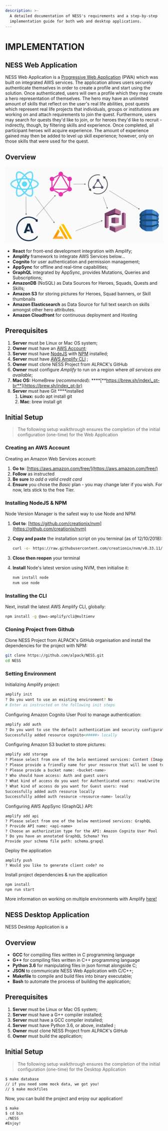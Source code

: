 ```yaml
---
description: >-
  A detailed documentation of NESS's requirements and a step-by-step
  implementation guide for both web and desktop applications.
---
```


# IMPLEMENTATION

## NESS Web Application

NESS Web Application is a [Progressive Web Application](https://developers.google.com/web/progressive-web-apps/) \(PWA\) which was built on integrated AWS services. The application allows users securely authenticate themselves in order to create a profile and start using the solution. Once authenticated, users will own a profile which they may create a hero representation of themselves. The hero may have an unlimited amount of skills that reflect on the user's real life abilities, post quests which represent real life projects that individuals, groups or institutions are working on and attach requirements to join the quest. Furthermore, users may search for quests they'd like to join, or for heroes they'd like to recruit - indirectly, though, by filtering skills and experience. Once completed, all participant heroes will acquire experience. The amount of experience gained may then be added to level up skill experience; however, only on those skills that were used for the quest.

## Overview

![](.gitbook/assets/arch.png)

* **React** for front-end development integration with Amplify;
* **Amplify** framework to integrate AWS Services below...
* **Cognito** for user authentication and permission management;
* **AppSync** for offline and real-time capabilities;
* **GraphQL** integrated by AppSync, provides Mutations, Queries and Subscriptions;
* **AmazonDB** \(NoSQL\) as Data Sources for Heroes, Squads, Quests and Skills;
* **Amazon S3** for storing pictures for Heroes, Squad banners, or Skill thumbnails
* **Amazon Elasticsearch** as Data Source for full text search on skills amongst other hero attributes.
* **Amazon Cloudfront** for continuous deployment and Hosting

## **Prerequisites**

1. **Server** must be Linux or Mac OS system;
2. **Owner** must have an [AWS Account](https://aws.amazon.com/mobile/details);
3. **Server** must have [NodeJS](https://nodejs.org/en/download/) with [NPM](https://docs.npmjs.com/getting-started/installing-node) installed;
4. **Server** must have [AWS Amplify CLI](https://github.com/aws-amplify/amplify-cli) ;
5. **Owner** must clone NESS Project from ALPACK's GitHub
6. **Owner** must configure _Amplify_ to run on a region where _all_ _services are available_;
7. **Mac OS:** HomeBrew \(_recommended_\): ****[**https://brew.sh/index\_pt-br**](https://brew.sh/index_pt-br)
8. **Server** must have Git ****installed
   1. **Linux:** sudo apt install git
   2. **Mac**: brew install git

## Initial Setup

> The following setup walkthrough ensures the completion of the initial configuration \(one-time\) for the Web Application

### Creating an AWS Account 

Creating an Amazon Web Services account:

1. **Go** **to**: [https://aws.amazon.com/free/](https://aws.amazon.com/free/)
2. **Follow** as instructed
3. **Be sure** _to add a valid credit card_
4. **Ensure** you chose the _Basic_ plan - you may change later if you wish. For now, lets stick to the free Tier.

### Installing NodeJS & NPM

Node Version Manager is the safest way to use Node and NPM:

1. **Got to**: [https://github.com/creationix/nvm](https://github.com/creationix/nvm)
2. **Copy and paste** the installation script on you terminal \(as of 12/10/2018\): 

   ```bash
   curl -o- https://raw.githubusercontent.com/creationix/nvm/v0.33.11/install.sh | bash
   ```

3. **Close then reopen** your terminal
4. **Install** Node's latest version using NVM, then initialise it:

   ```bash
   nvm install node
   nvm use node
   ```

### Installing the CLI

Next, install the latest AWS Amplify CLI, globally:

```bash
npm install -g @aws-amplify/cli@multienv
```

### Cloning Project from Github

Clone NESS Project from ALPACK's GitHub organisation and install the dependencies for the project with NPM:

```bash
git clone https://github.com/alpack/NESS.git
cd NESS
```

### Setting Environment 

Initializing Amplify project:

```bash
amplify init
? Do you want to use an existing environment? No
# Enter as instructed on the following init steps
```

Configuring Amazon Cognito User Pool to manage authentication:

```bash
amplify add auth
? Do you want to use the default authentication and security configuration? Yes, use the default configuration.
Successfully added resource cognito<#####> locally
```

Configuring Amazon S3 bucket to store pictures:

```bash
amplify add storage
? Please select from one of the belo mentioned services: Content (Images, audio, video, etc.)
? Please provide a friendly name for your resource that will be used to label this category in the project: <resource-name>
? Please provide a bucket name: <bucket-name>
? Who should have access: Auth and guest users
? What kind of access do you want for Authenticated users: read/write
? What kind of access do you want for Guest users: read
Successfully added auth resource locally
Successfully added auth resource <resource-name> locally
```

Configuring AWS AppSync \(GraphQL\) API:

```text
amplify add api
? Please select from one of the below mentioned services: GraphQL
? Provide API name: <api-name>
? Choose an authorization type for the API: Amazon Cognito User Pool
? Do you have an annotated GraphQL Schema? Yes
Provide your schema file path: schema.grapql
```

Deploy the application

```text
amplify push
? Would you like to generate client code? no
```

Install project dependencies & run the application

```text
npm install
npm run start
```

More information on working on multiple environments with Amplify [here!](https://aws-amplify.github.io/docs/cli/multienv?sdk=js)

## NESS Desktop Application

NESS Desktop Application is a 

## Overview

* **GCC** for compiling files written in C programming language
* **G++** for compiling files written in C++ programming language
* **Python 3.6** for manipulating files in json format alongside C;
* **JSON** to communicate NESS Web Application with C/C++;
* **Makefile** to compile and build files into binary executable;
* **Bash** to automate the process of building the application;

## **Prerequisites**

1. **Server** must be Linux or Mac OS system;
2. **Server** must have a G++ compiler installed;
3. **Server** must have a GCC compiler installed;
4. **Server** must have Python 3.6, or above, installed ;
5. **Owner** must clone NESS Project from ALPACK's GitHub
6. **Owner** must build the application;

## Initial Setup

> The following setup walkthrough ensures the completion of the initial configuration \(one-time\) for the Desktop Application

```text
$ make database
// if you need some mock data, we got you! 
// $ make mockfiles
```

Now, you can build the project and enjoy our application!

```text
$ make
$ cd bin
./NESS 
#Enjoy!
```

